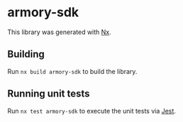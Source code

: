 # armory-sdk

This library was generated with [Nx](https://nx.dev).

## Building

Run `nx build armory-sdk` to build the library.

## Running unit tests

Run `nx test armory-sdk` to execute the unit tests via [Jest](https://jestjs.io).
